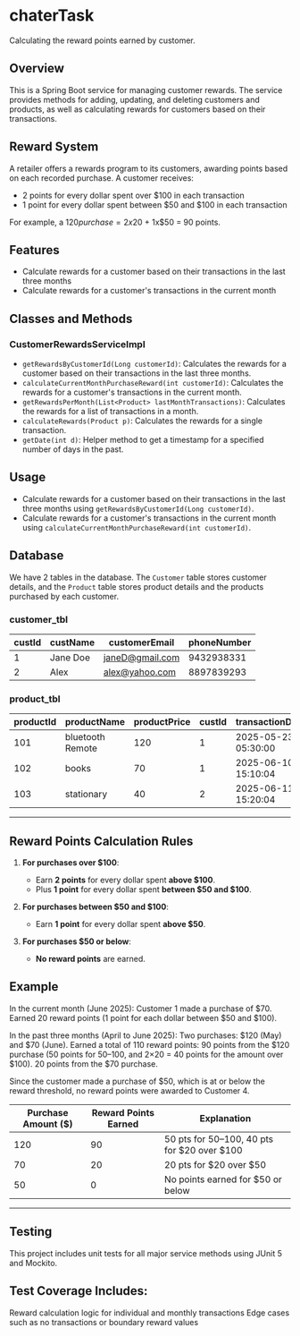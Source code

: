 # chaterTask
Calculating the reward points earned by  customer. 

## Overview
This is a Spring Boot service for managing customer rewards. The service provides methods for adding, updating, and deleting customers and products, as well as calculating rewards for customers based on their transactions.

## Reward System
A retailer offers a rewards program to its customers, awarding points based on each recorded purchase. A customer receives:
- 2 points for every dollar spent over $100 in each transaction
- 1 point for every dollar spent between $50 and $100 in each transaction

For example, a $120 purchase = 2x$20 + 1x$50 = 90 points.

## Features

- Calculate rewards for a customer based on their transactions in the last three months
- Calculate rewards for a customer's transactions in the current month

## Classes and Methods

### CustomerRewardsServiceImpl

- `getRewardsByCustomerId(Long customerId)`: Calculates the rewards for a customer based on their transactions in the last three months.
- `calculateCurrentMonthPurchaseReward(int customerId)`: Calculates the rewards for a customer's transactions in the current month.
- `getRewardsPerMonth(List<Product> lastMonthTransactions)`: Calculates the rewards for a list of transactions in a month.
- `calculateRewards(Product p)`: Calculates the rewards for a single transaction.
- `getDate(int d)`: Helper method to get a timestamp for a specified number of days in the past.

## Usage

- Calculate rewards for a customer based on their transactions in the last three months using `getRewardsByCustomerId(Long customerId)`.
- Calculate rewards for a customer's transactions in the current month using `calculateCurrentMonthPurchaseReward(int customerId)`.

## Database
We have 2 tables in the database. The `Customer` table stores customer details, and the `Product` table stores product details and the products purchased by each customer.

### customer_tbl
| custId | custName | customerEmail   | phoneNumber |
|--------|----------|------------------|--------------|
| 1      | Jane Doe | janeD@gmail.com | 9432938331   |
| 2      | Alex     | alex@yahoo.com  | 8897839293   |

### product_tbl
| productId | productName       | productPrice | custId | transactionDate         |
|-----------|-------------------|--------------|--------|--------------------------|
| 101       | bluetooth Remote  | 120          | 1      | 2025-05-23 05:30:00      |
| 102       | books             | 70           | 1      | 2025-06-10 15:10:04      |
| 103       | stationary        | 40           | 2      | 2025-06-11 15:20:04
-------------------------------------------------------------------------------------

## Reward Points Calculation Rules

1. **For purchases over $100**:
   - Earn **2 points** for every dollar spent **above $100**.
   - Plus **1 point** for every dollar spent **between $50 and $100**.

2. **For purchases between $50 and $100**:
   - Earn **1 point** for every dollar spent **above $50**.

3. **For purchases $50 or below**:
   - **No reward points** are earned.

## Example

In the current month (June 2025):
Customer 1 made a purchase of $70.
Earned 20 reward points (1 point for each dollar between $50 and $100).

In the past three months (April to June 2025):
Two purchases: $120 (May) and $70 (June).
Earned a total of 110 reward points:
90 points from the $120 purchase (50 points for $50–$100, and 2×20 = 40 points for the amount over $100).
20 points from the $70 purchase.

Since the customer made a purchase of $50, which is at or below the reward threshold, no reward points were awarded to Customer 4.

| Purchase Amount ($) | Reward Points Earned | Explanation |
|---------------------|----------------------|-------------|
| 120                 | 90                   | 50 pts for $50–$100, 40 pts for $20 over $100 |
| 70                  | 20                   | 20 pts for $20 over $50 |
| 50                  | 0                    | No points earned for $50 or below |

---

## Testing
This project includes unit tests for all major service methods using JUnit 5 and Mockito.

## Test Coverage Includes:
Reward calculation logic for individual and monthly transactions
Edge cases such as no transactions or boundary reward values
